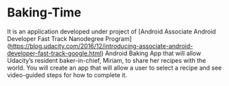 # Baking-Time

It is an application developed under project of [Android Associate Android Developer Fast Track Nanodegree Program] (https://blog.udacity.com/2016/12/introducing-associate-android-developer-fast-track-google.html)
Android Baking App that will allow Udacity’s resident baker-in-chief, Miriam, to share her recipes with the world. You will create an app that will allow a user to select a recipe and see video-guided steps for how to complete it.
